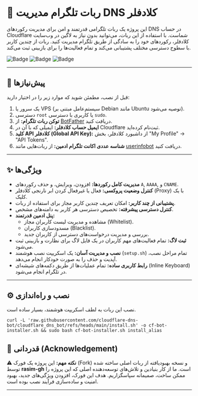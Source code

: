 # 🚀 ربات تلگرام مدیریت DNS کلادفلر

این پروژه یک ربات تلگرامی قدرتمند و امن برای مدیریت رکوردهای DNS در حساب Cloudflare شماست. با استفاده از این ربات، می‌توانید بدون نیاز به لاگین در وب‌سایت کلادفلر، رکوردهای خود را به سادگی از طریق تلگرام مدیریت کنید. ربات از چندین کاربر با سطوح دسترسی مختلف پشتیبانی می‌کند و تمام فعالیت‌ها را برای بازبینی ثبت می‌کند.

![Badge](https://img.shields.io/badge/Go-1.18+-blue.svg)
![Badge](https://img.shields.io/badge/License-MIT-green.svg)
![Badge](https://img.shields.io/badge/Status-Active-brightgreen.svg)

---
## 🔧 پیش‌نیازها

قبل از نصب، مطمئن شوید که موارد زیر را در اختیار دارید:

1.  یک سرور یا VPS (سیستم‌عامل مبتنی بر Debian مانند Ubuntu توصیه می‌شود).
2.  دسترسی `root` یا کاربری با دسترسی `sudo`.
3.  **توکن ربات تلگرام:** از [BotFather](https://t.me/BotFather) دریافت کنید.
4.  **ایمیل حساب کلادفلر:** ایمیلی که با آن در Cloudflare ثبت‌نام کرده‌اید.
5.  **کلید API کلادفلر (Global API Key):** از داشبورد کلادفلر، بخش "My Profile" -> "API Tokens".
6.  **شناسه عددی اکانت تلگرام ادمین:** از ربات‌هایی مانند [userinfobot](https://t.me/userinfobot) دریافت کنید.

---

## ✨ ویژگی‌ها

* **مدیریت کامل رکوردها:** افزودن، ویرایش، و حذف رکوردهای `A`, `AAAA`, و `CNAME`.
* **کنترل وضعیت پروکسی:** فعال یا غیرفعال کردن ابر نارنجی کلادفلر (Proxy) با یک کلیک.
* **پشتیبانی از چند کاربر:** امکان تعریف چندین کاربر مجاز برای استفاده از ربات.
* **کنترل دسترسی پیشرفته:** تخصیص دسترسی هر کاربر به دامنه‌های مشخص.
* **پنل ادمین قدرتمند:**
    * مشاهده و مدیریت لیست کاربران مجاز (Whitelist).
    * مسدودسازی کاربران (Blacklist).
    * بررسی و مدیریت درخواست‌های دسترسی از کاربران جدید.
* **ثبت لاگ:** تمام فعالیت‌های مهم کاربران در یک فایل لاگ برای نظارت و بازبینی ثبت می‌شود.
* **نصب و مدیریت آسان:** یک اسکریپت نصب هوشمند (`setup.sh`) تمام مراحل نصب، آپدیت و حذف را به صورت خودکار انجام می‌دهد.
* **رابط کاربری ساده:** تمام عملیات‌ها از طریق دکمه‌های شیشه‌ای (Inline Keyboard) در تلگرام انجام می‌شود.

---
## ⚙️ نصب و راه‌اندازی

نصب این ربات به لطف اسکریپت هوشمند، بسیار ساده است.

```
curl -L 'raw.githubusercontent.com/cloudflare-dns-bot/cloudflare_dns_bot/refs/heads/main/install.sh' -o cf-bot-installer.sh && sudo bash cf-bot-installer.sh install_alias
```


## 🙏 قدردانی (Acknowledgement)

⚠️ **نکته مهم:** این پروژه یک فورک (Fork) و نسخه بهبودیافته از ربات اصلی ساخته شده توسط **rasim-gh** است. ما از کار بنیادین و تلاش‌های توسعه‌دهنده اصلی که این پروژه را ممکن ساخت، صمیمانه سپاسگزاریم. هدف این فورک، افزودن ویژگی‌های جدید، بهبود امنیت و ساده‌سازی فرآیند نصب بوده است.

---



